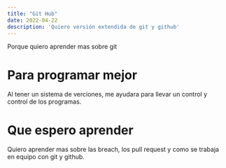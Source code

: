 ```yaml
---
title: "Git Hub"
date: 2022-04-22
description: 'Quiero versión extendida de git y github'
---
```

Porque quiero aprender mas sobre git
# Para programar mejor
Al tener un sistema de verciones, me ayudara para llevar un control y control de los programas.
# Que espero aprender
Quiero aprender mas sobre las breach, los pull request y como se trabaja en equipo con git y github.
